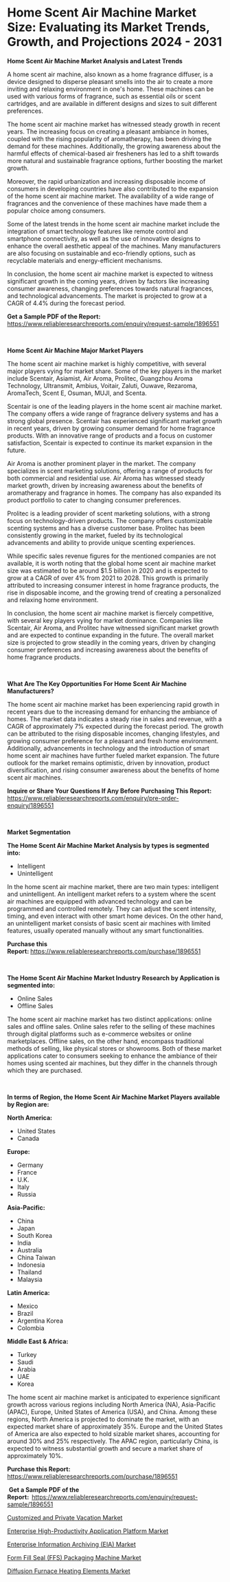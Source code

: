 <p><h1>Home Scent Air Machine Market Size: Evaluating its Market Trends, Growth, and Projections 2024 - 2031</h1></p><p><strong>Home Scent Air Machine Market Analysis and Latest Trends</strong></p>
<p><p>A home scent air machine, also known as a home fragrance diffuser, is a device designed to disperse pleasant smells into the air to create a more inviting and relaxing environment in one's home. These machines can be used with various forms of fragrance, such as essential oils or scent cartridges, and are available in different designs and sizes to suit different preferences.</p><p>The home scent air machine market has witnessed steady growth in recent years. The increasing focus on creating a pleasant ambiance in homes, coupled with the rising popularity of aromatherapy, has been driving the demand for these machines. Additionally, the growing awareness about the harmful effects of chemical-based air fresheners has led to a shift towards more natural and sustainable fragrance options, further boosting the market growth.</p><p>Moreover, the rapid urbanization and increasing disposable income of consumers in developing countries have also contributed to the expansion of the home scent air machine market. The availability of a wide range of fragrances and the convenience of these machines have made them a popular choice among consumers.</p><p>Some of the latest trends in the home scent air machine market include the integration of smart technology features like remote control and smartphone connectivity, as well as the use of innovative designs to enhance the overall aesthetic appeal of the machines. Many manufacturers are also focusing on sustainable and eco-friendly options, such as recyclable materials and energy-efficient mechanisms.</p><p>In conclusion, the home scent air machine market is expected to witness significant growth in the coming years, driven by factors like increasing consumer awareness, changing preferences towards natural fragrances, and technological advancements. The market is projected to grow at a CAGR of 4.4% during the forecast period.</p></p>
<p><strong>Get a Sample PDF of the Report:&nbsp;</strong> <a href="https://www.reliableresearchreports.com/enquiry/request-sample/1896551">https://www.reliableresearchreports.com/enquiry/request-sample/1896551</a></p>
<p>&nbsp;</p>
<p><strong>Home Scent Air Machine Major Market Players</strong></p>
<p><p>The home scent air machine market is highly competitive, with several major players vying for market share. Some of the key players in the market include Scentair, Asiamist, Air Aroma, Prolitec, Guangzhou Aroma Technology, Ultransmit, Ambius, Voitair, Zaluti, Ouwave, Rezaroma, AromaTech, Scent E, Osuman, MUJI, and Scenta.</p><p>Scentair is one of the leading players in the home scent air machine market. The company offers a wide range of fragrance delivery systems and has a strong global presence. Scentair has experienced significant market growth in recent years, driven by growing consumer demand for home fragrance products. With an innovative range of products and a focus on customer satisfaction, Scentair is expected to continue its market expansion in the future.</p><p>Air Aroma is another prominent player in the market. The company specializes in scent marketing solutions, offering a range of products for both commercial and residential use. Air Aroma has witnessed steady market growth, driven by increasing awareness about the benefits of aromatherapy and fragrance in homes. The company has also expanded its product portfolio to cater to changing consumer preferences.</p><p>Prolitec is a leading provider of scent marketing solutions, with a strong focus on technology-driven products. The company offers customizable scenting systems and has a diverse customer base. Prolitec has been consistently growing in the market, fueled by its technological advancements and ability to provide unique scenting experiences.</p><p>While specific sales revenue figures for the mentioned companies are not available, it is worth noting that the global home scent air machine market size was estimated to be around $1.5 billion in 2020 and is expected to grow at a CAGR of over 4% from 2021 to 2028. This growth is primarily attributed to increasing consumer interest in home fragrance products, the rise in disposable income, and the growing trend of creating a personalized and relaxing home environment.</p><p>In conclusion, the home scent air machine market is fiercely competitive, with several key players vying for market dominance. Companies like Scentair, Air Aroma, and Prolitec have witnessed significant market growth and are expected to continue expanding in the future. The overall market size is projected to grow steadily in the coming years, driven by changing consumer preferences and increasing awareness about the benefits of home fragrance products.</p></p>
<p>&nbsp;</p>
<p><strong>What Are The Key Opportunities For Home Scent Air Machine Manufacturers?</strong></p>
<p><p>The home scent air machine market has been experiencing rapid growth in recent years due to the increasing demand for enhancing the ambiance of homes. The market data indicates a steady rise in sales and revenue, with a CAGR of approximately 7% expected during the forecast period. The growth can be attributed to the rising disposable incomes, changing lifestyles, and growing consumer preference for a pleasant and fresh home environment. Additionally, advancements in technology and the introduction of smart home scent air machines have further fueled market expansion. The future outlook for the market remains optimistic, driven by innovation, product diversification, and rising consumer awareness about the benefits of home scent air machines.</p></p>
<p><strong>Inquire or Share Your Questions If Any Before Purchasing This Report:</strong> <a href="https://www.reliableresearchreports.com/enquiry/pre-order-enquiry/1896551">https://www.reliableresearchreports.com/enquiry/pre-order-enquiry/1896551</a></p>
<p>&nbsp;</p>
<p><strong>Market Segmentation</strong></p>
<p><strong>The Home Scent Air Machine Market Analysis by types is segmented into:</strong></p>
<p><ul><li>Intelligent</li><li>Unintelligent</li></ul></p>
<p><p>In the home scent air machine market, there are two main types: intelligent and unintelligent. An intelligent market refers to a system where the scent air machines are equipped with advanced technology and can be programmed and controlled remotely. They can adjust the scent intensity, timing, and even interact with other smart home devices. On the other hand, an unintelligent market consists of basic scent air machines with limited features, usually operated manually without any smart functionalities.</p></p>
<p><strong>Purchase this Report:&nbsp;</strong><a href="https://www.reliableresearchreports.com/purchase/1896551">https://www.reliableresearchreports.com/purchase/1896551</a></p>
<p>&nbsp;</p>
<p><strong>The Home Scent Air Machine Market Industry Research by Application is segmented into:</strong></p>
<p><ul><li>Online Sales</li><li>Offline Sales</li></ul></p>
<p><p>The home scent air machine market has two distinct applications: online sales and offline sales. Online sales refer to the selling of these machines through digital platforms such as e-commerce websites or online marketplaces. Offline sales, on the other hand, encompass traditional methods of selling, like physical stores or showrooms. Both of these market applications cater to consumers seeking to enhance the ambiance of their homes using scented air machines, but they differ in the channels through which they are purchased.</p></p>
<p>&nbsp;</p>
<p><strong>In terms of Region, the Home Scent Air Machine Market Players available by Region are:</strong></p>
<p>
    <p> <strong> North America: </strong>
        <ul>
            <li>United States</li>
            <li>Canada</li>
        </ul>
        </p> 
    <p> <strong> Europe: </strong>
        <ul>
            <li>Germany</li>
            <li>France</li>
            <li>U.K.</li>
            <li>Italy</li>
            <li>Russia</li>
        </ul>
        </p> 
    <p> <strong> Asia-Pacific: </strong>
        <ul>
            <li>China</li>
            <li>Japan</li>
            <li>South Korea</li>
            <li>India</li>
            <li>Australia</li>
            <li>China Taiwan</li>
            <li>Indonesia</li>
            <li>Thailand</li>
            <li>Malaysia</li>
        </ul>
        </p> 
    <p> <strong> Latin America: </strong>
        <ul>
            <li>Mexico</li>
            <li>Brazil</li>
            <li>Argentina Korea</li>
            <li>Colombia</li>
        </ul>
        </p> 
    <p> <strong> Middle East & Africa: </strong>
        <ul>
            <li>Turkey</li>
            <li>Saudi</li>
            <li>Arabia</li>
            <li>UAE</li>
            <li>Korea</li>
        </ul>
    </p>
    </p>
<p><p>The home scent air machine market is anticipated to experience significant growth across various regions including North America (NA), Asia-Pacific (APAC), Europe, United States of America (USA), and China. Among these regions, North America is projected to dominate the market, with an expected market share of approximately 35%. Europe and the United States of America are also expected to hold sizable market shares, accounting for around 30% and 25% respectively. The APAC region, particularly China, is expected to witness substantial growth and secure a market share of approximately 10%.</p></p>
<p><strong>Purchase this Report: </strong><a href="https://www.reliableresearchreports.com/purchase/1896551">https://www.reliableresearchreports.com/purchase/1896551</a></p>
<p>&nbsp;<strong>Get a Sample PDF of the Report:&nbsp;&nbsp;</strong><a href="https://www.reliableresearchreports.com/enquiry/request-sample/1896551">https://www.reliableresearchreports.com/enquiry/request-sample/1896551</a></p>
<p><strong></strong></p>
<p><p><a href="https://medium.com/@laurenbrown1918/customized-and-private-vacation-market-research-report-its-history-and-forecast-2023-to-2030-60809350f9fa">Customized and Private Vacation Market</a></p><p><a href="https://medium.com/p/e3b9251c02ff/edit">Enterprise High-Productivity Application Platform Market</a></p><p><a href="https://medium.com/@laurenbrown1918/enterprise-information-archiving-eia-market-outlook-industry-overview-and-forecast-2023-to-e739d54ffd8a">Enterprise Information Archiving (EIA) Market</a></p><p><a href="https://github.com/rahu1505/Market-Research-Report-List-2/blob/main/form-fill-seal-ffs-packaging-machine-market.md">Form Fill Seal (FFS) Packaging Machine Market</a></p><p><a href="https://github.com/rahu1502/Market-Research-Report-List-2/blob/main/diffusion-furnace-heating-elements-market.md">Diffusion Furnace Heating Elements Market</a></p></p>